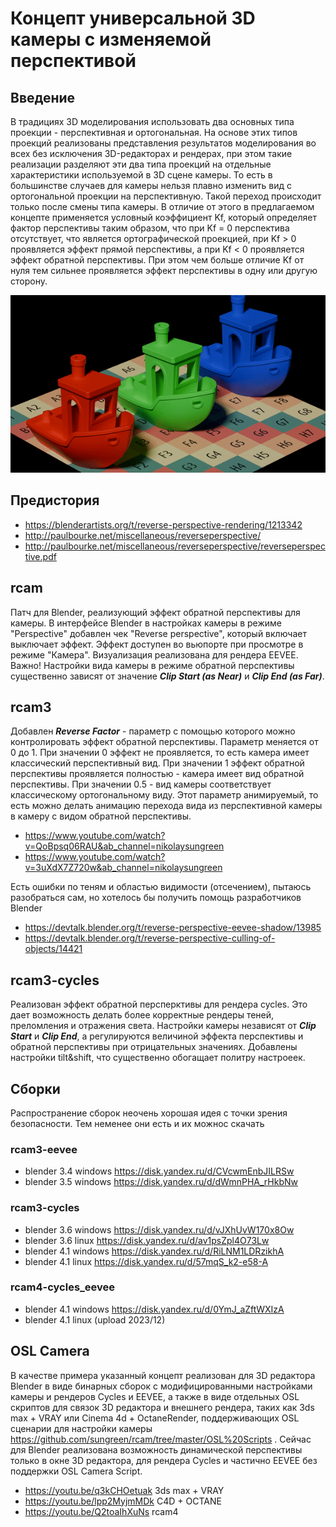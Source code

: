 # Концепт универсальной 3D камеры с изменяемой перспективой
## Введение
  В традициях 3D моделирования использовать два основных типа проекции - перспективная и ортогональная. На основе этих типов проекций реализованы представления результатов моделирования во всех без исключения 3D-редакторах и рендерах, при этом такие реализации разделяют эти два типа проекций на отдельные характеристики используемой в 3D сцене камеры. То есть в большинстве случаев для камеры нельзя плавно изменить вид с ортогональной проекции на перспективную. Такой переход происходит только после смены типа камеры.
  В отличие от этого в предлагаемом концепте применяется условный коэффициент Kf, который определяет фактор перспективы таким образом, что при Kf = 0 перспектива отсутствует, что является ортографической проекцией, при Kf > 0 проявляется эффект прямой перспективы, а при Kf < 0 проявляется эффект обратной перспективы. При этом чем больше отличие Kf от нуля тем сильнее проявляется эффект перспективы в одну или другую сторону.
  
![Демонстрация камеры с динамической перспективой](https://github.com/sungreen/rcam/blob/master/Demo/dynamic_perspective.gif)

## Предистория
* https://blenderartists.org/t/reverse-perspective-rendering/1213342
* http://paulbourke.net/miscellaneous/reverseperspective/
* http://paulbourke.net/miscellaneous/reverseperspective/reverseperspective.pdf

## rcam
Патч для Blender, реализующий эффект обратной перспективы для камеры.
В интерфейсе Blender в настройках камеры в режиме "Perspective" добавлен чек "Reverse perspective", который включает выключает эффект.
Эффект доступен во вьюпорте при просмотре в режиме "Камера".
Визуализация реализована для рендера EEVEE.
Важно! Настройки вида камеры в режиме обратной перспективы существенно зависят от значение ***Clip Start (as Near)*** и ***Clip End (as Far)***.

## rcam3
Добавлен ***Reverse Factor*** - параметр с помощью которого можно контролировать эффект обратной перспективы. Параметр меняется от 0 до 1. При значении 0 эффект не проявляется, то есть камера имеет классический перспективный вид. При значении 1 эффект обратной перспективы проявляется полностью - камера имеет вид обратной перспективы. При значении 0.5 - вид камеры соответствует классическому ортогональному виду.
Этот параметр анимируемый, то есть можно делать анимацию перехода вида из перспективной камеры в камеру с видом обратной перспективы.
* https://www.youtube.com/watch?v=QoBpsq06RAU&ab_channel=nikolaysungreen
* https://www.youtube.com/watch?v=3uXdX7Z720w&ab_channel=nikolaysungreen

Есть ошибки по теням и областью видимости (отсечением), пытаюсь разобраться сам, но хотелось бы получить помощь разработчиков Blender
* https://devtalk.blender.org/t/reverse-perspective-eevee-shadow/13985
* https://devtalk.blender.org/t/reverse-perspective-culling-of-objects/14421

## rcam3-cycles
Реализован эффект обратной персперктивы для рендера cycles. Это дает возможность делать более корректные рендеры теней, преломления и отражения света. Настройки камеры независят от ***Clip Start*** и ***Clip End***, а регулируются величиной эффекта перспективы и обратной перспективы при отрицательных значениях. Добавлены настройки tilt&shift, что существенно обогащает политру настроеек.

## Сборки
Распространение сборок неочень хорошая идея с точки зрения безопасности. Тем неменее они есть и их можнос скачать
### rcam3-eevee
* blender 3.4 windows https://disk.yandex.ru/d/CVcwmEnbJILRSw
* blender 3.5 windows https://disk.yandex.ru/d/dWmnPHA_rHkbNw

### rcam3-cycles
* blender 3.6 windows https://disk.yandex.ru/d/vJXhUvW170x8Ow
* blender 3.6 linux https://disk.yandex.ru/d/av1psZpl4O73Lw 
* blender 4.1 windows https://disk.yandex.ru/d/RiLNM1LDRzikhA
* blender 4.1 linux https://disk.yandex.ru/d/57mqS_k2-e58-A

### rcam4-cycles_eevee
* blender 4.1 windows https://disk.yandex.ru/d/0YmJ_aZftWXIzA
* blender 4.1 linux (upload 2023/12)

## OSL Camera
В качестве примера указанный концепт реализован для 3D редактора Blender в виде бинарных сборок с модифицированными настройками камеры и рендеров Cycles и EEVEE, а также в виде отдельных OSL скриптов для связок 3D редактора и внешнего рендера, таких как 3ds max + VRAY или Cinema 4d + OctaneRender, поддерживающих OSL сценарии для настройки камеры https://github.com/sungreen/rcam/tree/master/OSL%20Scripts .
Сейчас для Blender реализована возможность динамической перспективы только в окне 3D редактора, для рендера Cycles и частично EEVEE без поддержки OSL Camera Script.

* https://youtu.be/q3kCHOetuak  3ds max + VRAY
* https://youtu.be/lpp2MyjmMDk  C4D + OCTANE
* https://youtu.be/Q2toaIhXuNs  rcam4


